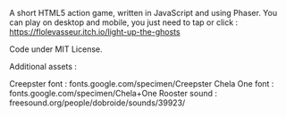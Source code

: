 A short HTML5 action game, written in JavaScript and using Phaser.
You can play on desktop and mobile, you just need to tap or click : https://flolevasseur.itch.io/light-up-the-ghosts

Code under MIT License.

Additional assets :

  Creepster font : fonts.google.com/specimen/Creepster
  Chela One font : fonts.google.com/specimen/Chela+One
  Rooster sound : freesound.org/people/dobroide/sounds/39923/
